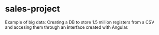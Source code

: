 # sales-project

Example of big data: Creating a DB to store 1.5 million registers from a CSV and accesing them through an interface created with Angular.
